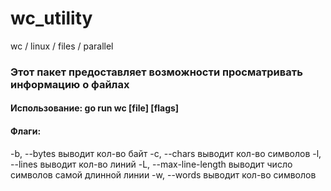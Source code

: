 # wc_utility
wc / linux / files / parallel
### Этот пакет предоставляет возможности просматривать информацию о файлах

#### Использование: go run wc [file] [flags]

#### Флаги:

  -b, --bytes            выводит кол-во байт
  -c, --chars            выводит кол-во символов
  -l, --lines            выводит кол-во линий
  -L, --max-line-length  выводит число символов самой длинной линии
  -w, --words            выводит кол-во символов